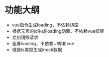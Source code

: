 # 功能大纲

* vue指令生成loading，不依赖UI库
* 根据元素的id生成loading动画，不依赖vue框架
* 立刻销毁请求
* 全屏loading，不依赖UI库和vue
* 根据ts类型生成mock数据

